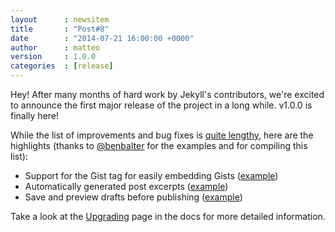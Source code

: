 ```yaml
---
layout      : newsitem
title       : "Post#8"
date        : "2014-07-21 16:00:00 +0000"
author      : matteo
version     : 1.0.0
categories  : [release]
---
```


Hey! After many months of hard work by Jekyll's contributors, we're excited
to announce the first major release of the project in a long while. v1.0.0 is
finally here!

<!--more-->

While the list of improvements and bug fixes is [quite lengthy][history],
here are the highlights (thanks to [@benbalter](http://twitter.com/BenBalter) for the
examples and for compiling this list):


- Support for the Gist tag for easily embedding Gists ([example](https://gist.github.com/benbalter/5555251))
- Automatically generated post excerpts ([example](https://gist.github.com/benbalter/5555369))
- Save and preview drafts before publishing ([example](https://gist.github.com/benbalter/5555992))


Take a look at the [Upgrading][] page in the docs for more detailed information.


[history]: /docs/history/#v1-0-0
[Upgrading]: /docs/upgrading/
